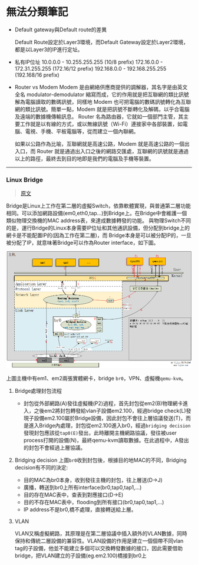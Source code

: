 # 無法分類筆記

+ Default gateway與Default route的差異

  Default Route設定於Layer3環境，而Default Gateway設定於Layer2環境，都是以Layer3的IP進行定址。

+ 私有IP位址
  10.0.0.0 - 10.255.255.255 (10/8 prefix)
  172.16.0.0 - 172.31.255.255 (172.16/12 prefix)
  192.168.0.0 - 192.168.255.255 (192.168/16 prefix)

+ Router vs Modem
  Modem 是由網絡供應商提供的調解器，其名字是由英文全名 modulator-demodulator 縮寫而成，它的作用就是把互聯網的類比訊號解為電腦讀取的數碼訊號，同樣地 Modem 也可把電腦的數碼訊號轉化為互聯網的類比訊號。簡單一點，Modem 就是把訊號不斷轉化及解碼，以乎合電腦及遠端的數據機傳輸訊息。
  Router 名為路由器，它就如一個部門主管，其主要工作就是以有線的方式，或以無線訊號（Wi-Fi）連接家中各部裝置，如電腦、電視、手機、平板電腦等，從而建立一個內聯網。

  如果以公路作為比喻，互聯網就是高速公路，Modem 就是高速公路的一個出入口，而 Router 就是通過出入口之後的網路交匯處，互聯網的訊號就是通過以上的路徑，最終去到目的地即是我們的電腦及手機等裝置。

---------------------------
### Linux Bridge

>[原文](https://opengers.github.io/openstack/openstack-base-virtual-network-devices-bridge-and-vlan/#linux-bridge)

Bridge是Linux上工作在第二層的虛擬Switch，依靠軟體實現，與普通第二層功能相同。可以添加網路設備(em0,eth0,tap...)到Bridge上。在Bridge中會維護一個類似物理交換機的MAC address表，來達成數據轉發的功能。  與物理Switch不同的是，運行Bridge的Linux本身需要IP位址和其他通訊設備，但分配到bridge上的網卡是不能配置IP的(因為工作在第二層)，而 Bridge本身是可以被分配IP的，一旦被分配了IP，就意味著Bridge可以作為Router interface，如下圖。

<div align=center><img src="image/bridge-path.png" width="" height="" alt="br-path.png"/></div>

上圖主機中有em1、em2兩張實體網卡，bridge `br0`，VPN、虛擬機`qemu-kvm`。

1. Bridge處理封包流程
   - 封包從外部網路(A)發往虛擬機(P2)過程，首先封包從em2(B)物理網卡進入，之後em2將封包轉發給vlan子設備em2.100，經過bridge check(L)發現子設備em2.100屬於Bridge設備，因此封包不會往上層協議發送(T)，而是進入Bridge內處理，封包從em2.100進入br0，經過`bridging decision`發現封包應該從`tap0(E)`發出，此時離開主機網路協議，發往被user process打開的設備(N)，最終qemu-kvm讀取數據。在此過程中，A發出的封包不會經過上層協議。

2. Bridging decision
上圖`br0`收到封包後，根據目的地MAC的不同，Bridging decision有不同的決定:
	- 目的MAC為br0本身，收到發往主機的封包，往上層送(D->J)
	- 廣播，轉送到br0上所有interface(br0,tap0,tap1,...)
	- 目的存在MAC表中，查表到對應接口(D->E)
	- 目的不存在MAC表中，flooding到所有接口(br0,tap0,tap1,...)
	- IP address不是br0,橋不處理，直接轉送給上層。

3. VLAN

   VLAN又稱虛擬網路，其原理是在第二層協議中插入額外的VLAN數據，同時保持和傳統二層設備的兼容性。VLAN設備的作用是建立一個個帶不同vlan tag的子設備，他並不能建立多個可以交換轉發數據的接口，因此需要借助bridge，把VLAN建立的子設備(eg.em2.100)橋接到br0上

